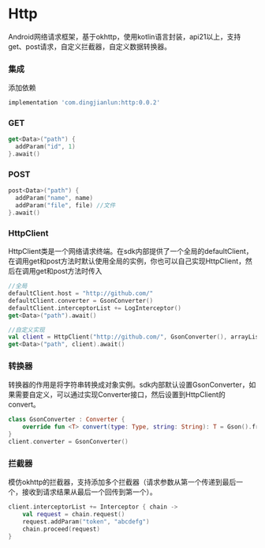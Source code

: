 # Http

Android网络请求框架，基于okhttp，使用kotlin语言封装，api21以上，支持get、post请求，自定义拦截器，自定义数据转换器。

### 集成
添加依赖
```gradle
implementation 'com.dingjianlun:http:0.0.2'
```

### GET
```kotlin
get<Data>("path") {
  addParam("id", 1)
}.await()
```

### POST
```kotlin
post<Data>("path") {
  addParam("name", name)
  addParam("file", file) //文件
}.await()
```

### HttpClient
HttpClient类是一个网络请求终端。在sdk内部提供了一个全局的defaultClient，在调用get和post方法时默认使用全局的实例，你也可以自己实现HttpClient，然后在调用get和post方法时传入
```kotlin
//全局
defaultClient.host = "http://github.com/"
defaultClient.converter = GsonConverter()
defaultClient.interceptorList += LogInterceptor()
get<Data>("path").await()

//自定义实现
val client = HttpClient("http://github.com/", GsonConverter(), arrayListOf(LogInterceptor()))
get<Data>("path", client).await()
```

### 转换器
转换器的作用是将字符串转换成对象实例。sdk内部默认设置GsonConverter，如果需要自定义，可以通过实现Converter接口，然后设置到HttpClient的convert。
```kotlin
class GsonConverter : Converter {
    override fun <T> convert(type: Type, string: String): T = Gson().fromJson(string, type)
}
client.converter = GsonConverter()
```
### 拦截器
模仿okhttp的拦截器，支持添加多个拦截器（请求参数从第一个传递到最后一个，接收到请求结果从最后一个回传到第一个）。
```kotlin
client.interceptorList += Interceptor { chain ->
    val request = chain.request()
    request.addParam("token", "abcdefg")
    chain.proceed(request)
}
```